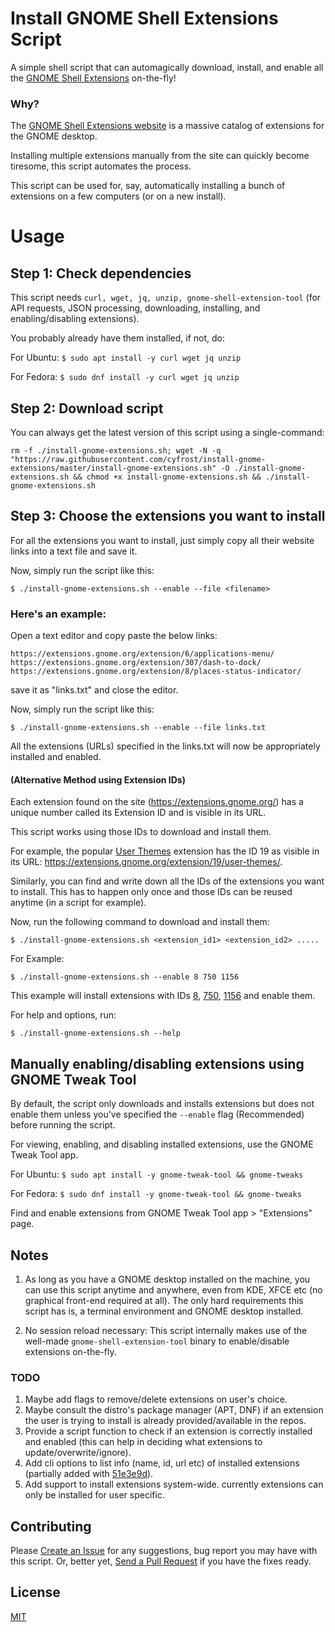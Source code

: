 # Install GNOME Shell Extensions Script

A simple shell script that can automagically download, install, and enable all the [GNOME Shell Extensions](https://extensions.gnome.org/) on-the-fly!

### Why?

The [GNOME Shell Extensions website](https://extensions.gnome.org/) is a massive catalog of extensions for the GNOME desktop.

Installing multiple extensions manually from the site can quickly become tiresome, this script automates the process.

This script can be used for, say, automatically installing a bunch of extensions on a few computers (or on a new install).

# Usage

## Step 1: Check dependencies

This script needs `curl, wget, jq, unzip, gnome-shell-extension-tool` (for API requests, JSON processing, downloading, installing, and enabling/disabling extensions).

You probably already have them installed, if not, do:

For Ubuntu: `$ sudo apt install -y curl wget jq unzip`

For Fedora: `$ sudo dnf install -y curl wget jq unzip`

## Step 2: Download script

You can always get the latest version of this script using a single-command:


`rm -f ./install-gnome-extensions.sh; wget -N -q "https://raw.githubusercontent.com/cyfrost/install-gnome-extensions/master/install-gnome-extensions.sh" -O ./install-gnome-extensions.sh && chmod +x install-gnome-extensions.sh && ./install-gnome-extensions.sh`

## Step 3: Choose the extensions you want to install

For all the extensions you want to install, just simply copy all their website links into a text file and save it.

Now, simply run the script like this:

`$ ./install-gnome-extensions.sh --enable --file <filename>`

### Here's an example:

Open a text editor and copy paste the below links:

```
https://extensions.gnome.org/extension/6/applications-menu/
https://extensions.gnome.org/extension/307/dash-to-dock/
https://extensions.gnome.org/extension/8/places-status-indicator/
```
save it as "links.txt" and close the editor.

Now, simply run the script like this:

`$ ./install-gnome-extensions.sh --enable --file links.txt`

All the extensions (URLs) specified in the links.txt will now be appropriately installed and enabled.

#### (Alternative Method using Extension IDs)

Each extension found on the site (https://extensions.gnome.org/) has a unique number called its Extension ID and is visible in its URL.

This script works using those IDs to download and install them.

For example, the popular [User Themes](https://extensions.gnome.org/extension/19/user-themes/) extension has the ID 19 as visible in its URL: https://extensions.gnome.org/extension/19/user-themes/.

Similarly, you can find and write down all the IDs of the extensions you want to install. This has to happen only once and those IDs can be reused anytime (in a script for example).

Now, run the following command to download and install them:

`$ ./install-gnome-extensions.sh <extension_id1> <extension_id2> .....`

For Example:

`$ ./install-gnome-extensions.sh --enable 8 750 1156` 

This example will install extensions with IDs [8](https://extensions.gnome.org/extension/8/places-status-indicator/), [750](https://extensions.gnome.org/extension/750/openweather/), [1156](https://extensions.gnome.org/extension/1156/gsnow/) and enable them.

For help and options, run:

`$ ./install-gnome-extensions.sh --help`

## Manually enabling/disabling extensions using GNOME Tweak Tool

By default, the script only downloads and installs extensions but does not enable them unless you've specified the `--enable` flag (Recommended) before running the script.

For viewing, enabling, and disabling installed extensions, use the GNOME Tweak Tool app.

For Ubuntu: `$ sudo apt install -y gnome-tweak-tool && gnome-tweaks`

For Fedora: `$ sudo dnf install -y gnome-tweak-tool && gnome-tweaks`

Find and enable extensions from GNOME Tweak Tool app > "Extensions" page.


## Notes

1. As long as you have a GNOME desktop installed on the machine, you can use this script anytime and anywhere, even from KDE, XFCE etc (no graphical front-end required at all). The only hard requirements this script has is, a terminal environment and GNOME desktop installed.

2. No session reload necessary: This script internally makes use of the well-made `gnome-shell-extension-tool` binary to enable/disable extensions on-the-fly.

### TODO

1. Maybe add flags to remove/delete extensions on user's choice.
2. Maybe consult the distro's package manager (APT, DNF) if an extension the user is trying to install is already provided/available in the repos.
3. Provide a script function to check if an extension is correctly installed and enabled (this can help in deciding what extensions to update/overwrite/ignore).
5. Add cli options to list info (name, id, url etc) of installed extensions (partially added with [51e3e9d](https://github.com/cyfrost/install-gnome-extensions/commit/51e3e9da4b9a208a01fd4f95440a0577290e3fbe)).
6. Add support to install extensions system-wide. currently extensions can only be installed for user specific.

## Contributing

Please [Create an Issue](https://github.com/cyfrost/install-gnome-extensions/issues) for any suggestions, bug report you may have with this script. Or, better yet, [Send a Pull Request](https://github.com/cyfrost/install-gnome-extensions/pulls) if you have the fixes ready.

## License

[MIT](https://github.com/cyfrost/install-gnome-extensions/blob/master/LICENSE)
